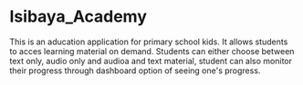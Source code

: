 # Isibaya_Academy
This is an aducation application for primary school kids. It allows students to acces learning material on demand. 
Students can either choose between text only, audio only and audioa and text material, student can also monitor their progress through dashboard option of seeing one's progress.

